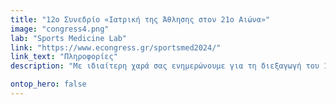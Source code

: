 ```yaml
---
title: "12ο Συνεδρίο «Ιατρική της Άθλησης στον 21ο Αιώνα»"
image: "congress4.png"
lab: "Sports Medicine Lab"
link: "https://www.econgress.gr/sportsmed2024/"
link_text: "Πληροφορίες"
description: "Με ιδιαίτερη χαρά σας ενημερώνουμε για τη διεξαγωγή του 12ου Συνεδρίου «Ιατρική της Άθλησης στον 21ο Αιώνα»"

ontop_hero: false
---
```


